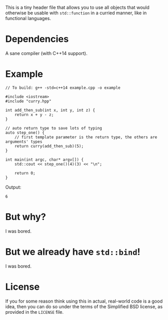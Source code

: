 This is a tiny header file that allows you to use all objects that would otherwise be usable with `std::function` in a curried manner, like in functional languages.


Dependencies
============

A sane compiler (with C++14 support).


Example
=======

    // To build: g++ -std=c++14 example.cpp -o example

    #include <iostream>
    #include "curry.hpp"

    int add_then_sub(int x, int y, int z) {
        return x + y - z;
    }

    // auto return type to save lots of typing
    auto step_one() {
        // first template parameter is the return type, the others are arguments' types
        return curry(add_then_sub)(5);
    }

    int main(int argc, char* argv[]) {
        std::cout << step_one()(4)(3) << "\n";

        return 0;
    }

Output:
    
    6


But why?
========

I was bored.


But we already have `std::bind`!
================================

I was bored.


License
=======

If you for some reason think using this in actual, real-world code is a good idea, then you can do so under the terms of the Simplified BSD license, as provided in the `LICENSE` file.